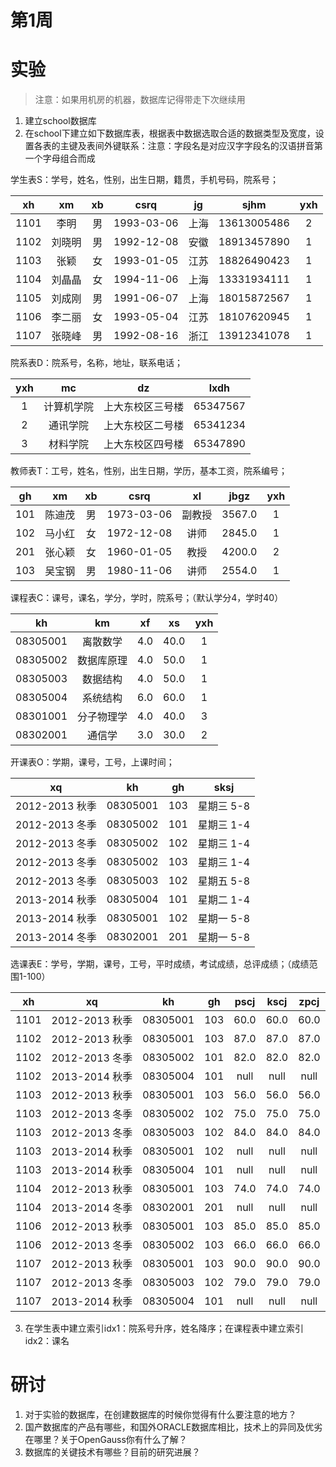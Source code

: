 # 第1周

# 实验

> 注意：如果用机房的机器，数据库记得带走下次继续用

1. 建立school数据库
2. 在school下建立如下数据库表，根据表中数据选取合适的数据类型及宽度，设置各表的主键及表间外键联系：注意：字段名是对应汉字字段名的汉语拼音第一个字母组合而成

学生表S：学号，姓名，性别，出生日期，籍贯，手机号码，院系号；

|  xh  | xm  | xb |    csrq    | jg |    sjhm     | yxh |
| :-: | :-: | :-: | :-: | :-: | :-: | :-: |
| 1101 | 李明  | 男  | 1993-03-06 | 上海 | 13613005486 | 2   |
| 1102 | 刘晓明 | 男  | 1992-12-08 | 安徽 | 18913457890 | 1   |
| 1103 | 张颖  | 女  | 1993-01-05 | 江苏 | 18826490423 | 1   |
| 1104 | 刘晶晶 | 女  | 1994-11-06 | 上海 | 13331934111 | 1   |
| 1105 | 刘成刚 | 男  | 1991-06-07 | 上海 | 18015872567 | 1   |
| 1106 | 李二丽 | 女  | 1993-05-04 | 江苏 | 18107620945 | 1   |
| 1107 | 张晓峰 | 男  | 1992-08-16 | 浙江 | 13912341078 | 1   |

院系表D：院系号，名称，地址，联系电话；

| yxh |  mc   |    dz    |   lxdh   |
| :-: | :-: | :-: | :-: |
| 1   | 计算机学院 | 上大东校区三号楼 | 65347567 |
| 2   | 通讯学院  | 上大东校区二号楼 | 65341234 |
| 3   | 材料学院  | 上大东校区四号楼 | 65347890 |

教师表T：工号，姓名，性别，出生日期，学历，基本工资，院系编号；

| gh  | xm  | xb |    csrq    | xl  |  jbgz  | yxh |
| :-: | :-: | :-: | :-: | :-: | :-: | :-: |
| 101 | 陈迪茂 | 男  | 1973-03-06 | 副教授 | 3567.0 | 1   |
| 102 | 马小红 | 女  | 1972-12-08 | 讲师  | 2845.0 | 1   |
| 201 | 张心颖 | 女  | 1960-01-05 | 教授  | 4200.0 | 2   |
| 103 | 吴宝钢 | 男  | 1980-11-06 | 讲师  | 2554.0 | 1   |

课程表C：课号，课名，学分，学时，院系号；（默认学分4，学时40）

|    kh    |  km   | xf  |  xs  | yxh |
| :-: | :-: | :-: | :-: | :-: |
| 08305001 | 离散数学  | 4.0 | 40.0 | 1   |
| 08305002 | 数据库原理 | 4.0 | 50.0 | 1   |
| 08305003 | 数据结构  | 4.0 | 50.0 | 1   |
| 08305004 | 系统结构  | 6.0 | 60.0 | 1   |
| 08301001 | 分子物理学 | 4.0 | 40.0 | 3   |
| 08302001 | 通信学   | 3.0 | 30.0 | 2   |

开课表O：学期，课号，工号，上课时间；

|      xq      |    kh    | gh  |  sksj   |
| :-: | :-: | :-: | :-: |
| 2012-2013 秋季 | 08305001 | 103 | 星期三 5-8 |
| 2012-2013 冬季 | 08305002 | 101 | 星期三 1-4 |
| 2012-2013 冬季 | 08305002 | 102 | 星期三 1-4 |
| 2012-2013 冬季 | 08305002 | 103 | 星期三 1-4 |
| 2012-2013 冬季 | 08305003 | 102 | 星期五 5-8 |
| 2013-2014 秋季 | 08305004 | 101 | 星期二 1-4 |
| 2013-2014 秋季 | 08305001 | 102 | 星期一 5-8 |
| 2013-2014 冬季 | 08302001 | 201 | 星期一 5-8 |

选课表E：学号，学期，课号，工号，平时成绩，考试成绩，总评成绩；（成绩范围1-100）

|  xh  |      xq      |    kh    | gh  | pscj | kscj | zpcj |
| :-: | :-: | :-: | :-: | :-: | :-: | :-: |
| 1101 | 2012-2013 秋季 | 08305001 | 103 | 60.0 | 60.0 | 60.0 |
| 1102 | 2012-2013 秋季 | 08305001 | 103 | 87.0 | 87.0 | 87.0 |
| 1102 | 2012-2013 冬季 | 08305002 | 101 | 82.0 | 82.0 | 82.0 |
| 1102 | 2013-2014 秋季 | 08305004 | 101 | null | null | null |
| 1103 | 2012-2013 秋季 | 08305001 | 103 | 56.0 | 56.0 | 56.0 |
| 1103 | 2012-2013 冬季 | 08305002 | 102 | 75.0 | 75.0 | 75.0 |
| 1103 | 2012-2013 冬季 | 08305003 | 102 | 84.0 | 84.0 | 84.0 |
| 1103 | 2013-2014 秋季 | 08305001 | 102 | null | null | null |
| 1103 | 2013-2014 秋季 | 08305004 | 101 | null | null | null |
| 1104 | 2012-2013 秋季 | 08305001 | 103 | 74.0 | 74.0 | 74.0 |
| 1104 | 2013-2014 冬季 | 08302001 | 201 | null | null | null |
| 1106 | 2012-2013 秋季 | 08305001 | 103 | 85.0 | 85.0 | 85.0 |
| 1106 | 2012-2013 冬季 | 08305002 | 103 | 66.0 | 66.0 | 66.0 |
| 1107 | 2012-2013 秋季 | 08305001 | 103 | 90.0 | 90.0 | 90.0 |
| 1107 | 2012-2013 冬季 | 08305003 | 102 | 79.0 | 79.0 | 79.0 |
| 1107 | 2013-2014 秋季 | 08305004 | 101 | null | null | null |

3. 在学生表中建立索引idx1：院系号升序，姓名降序；在课程表中建立索引idx2：课名

# 研讨

1. 对于实验的数据库，在创建数据库的时候你觉得有什么要注意的地方？
2. 国产数据库的产品有哪些，和国外ORACLE数据库相比，技术上的异同及优劣在哪里？关于OpenGauss你有什么了解？
3. 数据库的关键技术有哪些？目前的研究进展？
